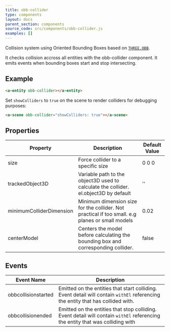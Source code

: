 ```yaml
---
title: obb-collider
type: components
layout: docs
parent_section: components
source_code: src/components/obb-collider.js
examples: []
---
```


[obb]: https://threejs.org/docs/#examples/en/math/OBB

Collision system using Oriented Bounding Boxes based on [`THREE.OBB`][obb].

It checks collision accross all entities with the obb-collider component. It emits events when bounding boxes start and stop intersecting.

## Example

```html
<a-entity obb-collider></a-entity>
```

Set `showColliders` to `true` on the scene to render colliders for debugging purposes:

```html
<a-scene obb-collider="showColliders: true"></a-scene>
```

## Properties

| Property         | Description                                                                            | Default Value |
|------------------|----------------------------------------------------------------------------------------|---------------|
| size             | Force collider to a specific size                                                      | 0 0 0         |
| trackedObject3D  | Variable path to the object3D used to calculate the collider. el.object3D by default   | ''            |
| minimumColliderDimension  | Minimum dimension size for the collider. Not practical if too small. e.g planes or small models   | 0.02            |
| centerModel  | Centers the model before calculating the bounding box and corresponding collider.  | false            |


## Events

| Event Name          | Description                                                                                 |
| ----------          | ------------------------------------------------------------------------------------------- |
| obbcollisionstarted | Emitted on the entities that start colliding. Event detail will contain `withEl` referencing the entity that has collided with.                            |
| obbcollisionended   | Emitted on the entities that stop colliding. Event detail will contain `withEl` referencing the entity that was colliding with                                                |


